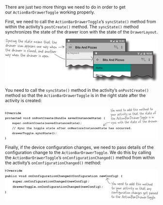 There are just two more things we need to do in order to get our `ActionBarDrawerToggle` working properly.

First, we need to call the `ActionBarDrawerToggle`’s `syncState()` method from within the activity’s `postCreate()` method. The `syncState()` method synchronizes the state of the drawer icon with the state of the `DrawerLayout`.

![](.guides/img/44.png)

You need to call the `syncState()` method in the activity’s `onPostCreate()` method so that the `ActionBarDrawerToggle` is in the right state after the activity is created:

![](.guides/img/45.png)

Finally, if the device configuration changes, we need to pass details of the configuration change to the `ActionBarDrawerToggle`. We do this by calling the `ActionBarDrawerToggle`’s `onConfigurationChanged()` method from within the activity’s `onConfigurationChanged()` method:

![](.guides/img/46.png)